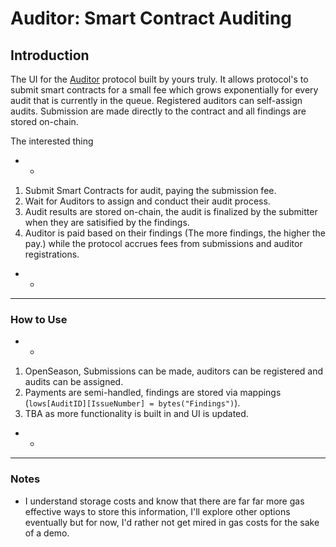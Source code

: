 # Auditor: Smart Contract Auditing

## Introduction

The UI for the [Auditor](https://github.com/Keyrxng/a-dApp-aDay/blob/main/src/Auditor/Auditor.sol) protocol built by yours truly. It allows protocol's to submit smart contracts for a small fee which grows exponentially for every audit that is currently in the queue. Registered auditors can self-assign audits. Submission are made directly to the contract and all findings are stored on-chain.

The interested thing 

* * 

1. Submit Smart Contracts for audit, paying the submission fee.
2. Wait for Auditors to assign and conduct their audit process.
3. Audit results are stored on-chain, the audit is finalized by the submitter when they are satisified by the findings.
4. Auditor is paid based on their findings (The more findings, the higher the pay.) while the protocol accrues fees from submissions and auditor registrations.

* *

* * *

### How to Use
* *

 1. OpenSeason, Submissions can be made, auditors can be registered and audits can be assigned.
 2. Payments are semi-handled, findings are stored via mappings (<code>lows[AuditID][IssueNumber] = bytes("Findings")</code>).
 3. TBA as more functionality is built in and UI is updated.

* *
* * *

### Notes

* I understand storage costs and know that there are far far more gas effective ways to store this information, I'll explore other options eventually but for now, I'd rather not get mired in gas costs for the sake of a demo.